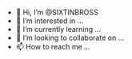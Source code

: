 - 👋 Hi, I’m @SIXTINBROSS
- 👀 I’m interested in ...
- 🌱 I’m currently learning ...
- 💞️ I’m looking to collaborate on ...
- 📫 How to reach me ...

<!---
SIXTINBROSS/SIXTINBROSS is a ✨ special ✨ repository because its `README.md` (this file) appears on your GitHub profile.
You can click the Preview link to take a look at your changes.
--->
